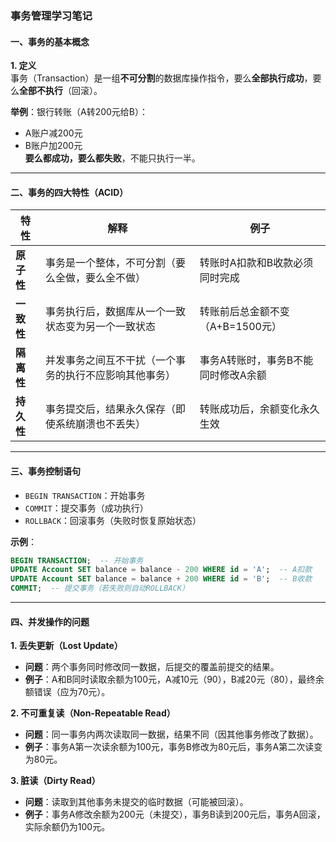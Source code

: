 ### ​**事务管理学习笔记**​

#### ​**一、事务的基本概念**​

​**1. 定义**​  
事务（Transaction）是一组**不可分割**的数据库操作指令，要么**全部执行成功**，要么**全部不执行**​（回滚）。

​**举例**​：银行转账（A转200元给B）：

- A账户减200元
- B账户加200元  
    ​**要么都成功，要么都失败**，不能只执行一半。

---

#### ​**二、事务的四大特性（ACID）​**​

|​**特性**​|​**解释**​|​**例子**​|
|---|---|---|
|​**原子性**​|事务是一个整体，不可分割（要么全做，要么全不做）|转账时A扣款和B收款必须同时完成|
|​**一致性**​|事务执行后，数据库从一个一致状态变为另一个一致状态|转账前后总金额不变（A+B=1500元）|
|​**隔离性**​|并发事务之间互不干扰（一个事务的执行不应影响其他事务）|事务A转账时，事务B不能同时修改A余额|
|​**持久性**​|事务提交后，结果永久保存（即使系统崩溃也不丢失）|转账成功后，余额变化永久生效|

---

#### ​**三、事务控制语句**​

- ​`BEGIN TRANSACTION`​：开始事务
- ​`COMMIT`：提交事务（成功执行）
- ​`ROLLBACK`​：回滚事务（失败时恢复原始状态）

​**示例**​：

```sql
BEGIN TRANSACTION;  -- 开始事务
UPDATE Account SET balance = balance - 200 WHERE id = 'A';  -- A扣款
UPDATE Account SET balance = balance + 200 WHERE id = 'B';  -- B收款
COMMIT;  -- 提交事务（若失败则自动ROLLBACK）
```

---

#### ​**四、并发操作的问题**​

​**1. 丢失更新（Lost Update）​**​

- ​**问题**​：两个事务同时修改同一数据，后提交的覆盖前提交的结果。
- ​**例子**​：A和B同时读取余额为100元，A减10元（90），B减20元（80），最终余额错误（应为70元）。

​**2. 不可重复读（Non-Repeatable Read）​**​

- ​**问题**​：同一事务内两次读取同一数据，结果不同（因其他事务修改了数据）。
- ​**例子**​：事务A第一次读余额为100元，事务B修改为80元后，事务A第二次读变为80元。

​**3. 脏读（Dirty Read）​**​

- ​**问题**​：读取到其他事务未提交的临时数据（可能被回滚）。
- ​**例子**​：事务A修改余额为200元（未提交），事务B读到200元后，事务A回滚，实际余额仍为100元。
